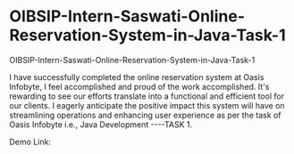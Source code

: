 # OIBSIP-Intern-Saswati-Online-Reservation-System-in-Java-Task-1
OIBSIP-Intern-Saswati-Online-Reservation-System-in-Java-Task-1

I have successfully completed the online reservation system at Oasis Infobyte, I feel accomplished and proud of the work accomplished. It's rewarding to see our efforts translate into a functional and efficient tool for our clients. I eagerly anticipate the positive impact this system will have on streamlining operations and enhancing user experience as per the task of Oasis Infobyte i.e., Java Development ----TASK 1.

Demo Link: 
